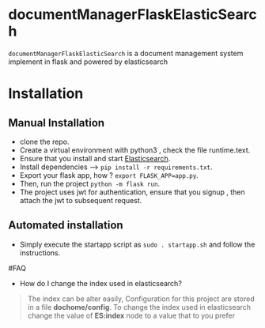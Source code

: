 # documentManagerFlaskElasticSearch
`documentManagerFlaskElasticSearch` is a document management system implement in flask and powered by elasticsearch

# Installation
## Manual Installation
* clone the repo. 
* Create a virtual environment with python3 , check the file runtime.text.
* Ensure that you install and start [Elasticsearch](https://www.elastic.co/).
* Install dependencies --> `pip install -r requirements.txt`.
* Export your flask app, how ? `export FLASK_APP=app.py`.
* Then, run the project `python -m flask run`.
* The project uses jwt for authentication, ensure that you signup , then attach the jwt to subsequent request.

## Automated installation 
* Simply execute the startapp script as `sudo . startapp.sh` and follow the instructions.

#FAQ
* How do I change the index used in elasticsearch?
> The index can be alter easily, Configuration for this project are stored in a file **dochome/config**.
  To change the index used in elasticsearch change the value of **ES:index** node to a value that to you prefer
